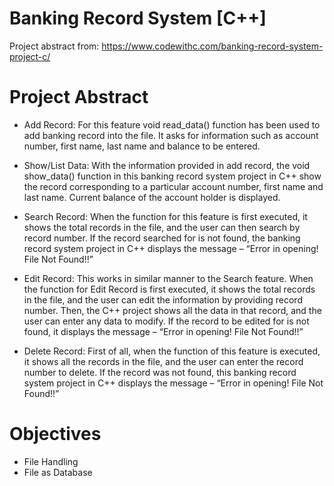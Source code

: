# Banking Record System [C++]

Project abstract from: https://www.codewithc.com/banking-record-system-project-c/ 

# Project Abstract

- Add Record:
For this feature void read_data() function has been used to add banking record into the file. It asks for information such as account number, first name, last name and balance to be entered.

- Show/List Data:
With the information provided in add record, the void show_data() function in this banking record system project in C++ show the record corresponding to a particular account number, first name and last name. Current balance of the account holder is displayed.

- Search Record:
When the function for this feature is first executed, it shows the total records in the file, and the user can then search by record number. If the record searched for is not found, the banking record system project in C++ displays the message – “Error in opening! File Not Found!!”

- Edit Record:
This works in similar manner to the Search feature. When the function for Edit Record is first executed, it shows the total records in the file, and the user can edit the information by providing record number. Then, the C++ project shows all the data in that record, and the user can enter any data to modify. If the record to be edited for is not found, it displays the message – “Error in opening! File Not Found!!”

- Delete Record:
First of all, when the function of this feature is executed, it shows all the records in the file, and the user can enter the record number to delete. If the record was not found, this banking record system project in C++ displays the message – “Error in opening! File Not Found!!”

# Objectives

- File Handling
- File as Database 
